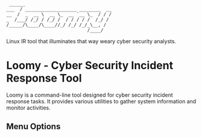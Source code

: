 ```
 ______                                 
___  / ___________________ ________  __
__  /  _  __ \  __ \_  __ `__ \_  / / /
_  /___/ /_/ / /_/ /  / / / / /  /_/ / 
/_____/\____/\____//_/ /_/ /_/_\__, /  
                              /____/   
```
Linux IR tool that illuminates that way weary cyber security analysts. 

# Loomy - Cyber Security Incident Response Tool

Loomy is a command-line tool designed for cyber security incident response tasks. It provides various utilities to gather system information and monitor activities.

## Menu Options
